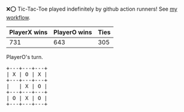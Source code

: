 :x::o: Tic-Tac-Toe played indefinitely by github action runners! See [my workflow](.github/workflows/play.yaml).

|PlayerX wins|PlayerO wins|Ties|
|-|-|-|
|731|643|305|

PlayerO's turn.

<pre>
+---+---+---+
| X | O | X |
+---+---+---+
|   | X | O |
+---+---+---+
| O | X | O |
+---+---+---+
</pre>